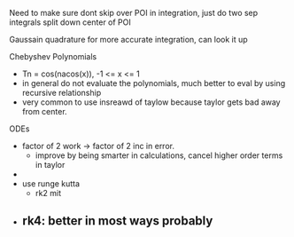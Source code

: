 Need to make sure dont skip over POI in integration, just do two sep integrals split down center of POI

Gaussain quadrature for more accurate integration, can look it up

Chebyshev Polynomials
- Tn = cos(nacos(x)), -1 <= x <= 1
- in general do not evaluate the polynomials, much better to eval by using recursive relationship
- very common to use insreawd of taylow because taylor gets bad away from center.


ODEs
- factor of 2 work -> factor of 2 inc in error.
  - improve by being smarter in calculations, cancel higher order terms in taylor
- 
- use runge kutta
  - rk2 mit
- rk4: better in most ways probably
  - 


